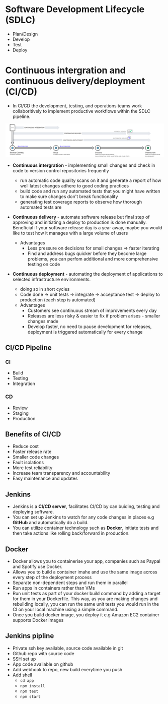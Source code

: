 # Software Development Lifecycle (SDLC)
- Plan/Design
- Develop
- Test
- Deploy


# Continuous intergration and continuous delivery/deployment (CI/CD)
- In CI/CD the development, testing, and operations teams work collaboritively to implement productive workflows within the SDLC pipeline. 

![](images/CICD.png)

- **Continuous intergration** - implementing small changes and check in code to version control repositories frequently
	- run automatic code quality scans on it and generate a report of how well latest changes adhere to good coding practices
	- build code and run any automated tests that you might have written to make sure changes don't break functionality
	- generating test coverage reports to observe how thorough automated tests are


- **Continuous delivery** - automate software release but final step of approving and initiating a deploy to production is done manually. Beneficial if your software release day is a year away, maybe you would like to test how it manages with a large volume of users
    - Advantages
        - Less pressure on decisions for small changes => faster iterating
        - Find and address bugs quicker before they become large problems, you can perfom additional and more comprehensive testing on code
- **Continuous deployment** - automating the deployment of applications to selected infrastructure environments. 
    - doing so in short cycles
    - Code done -> unit tests -> integrate -> acceptance test -> deploy to production (each step is automated)
    - Advantages
        - Customers see continuous stream of improvements every day
        - Releases are less risky & easier to fix if problem arises - smaller changes made
        - Develop faster, no need to pause development for releases, deployment is triggered automatically for every change

## CI/CD Pipeline
### CI
- Build 
- Testing
- Integration
### CD
- Review
- Staging 
- Production

## Benefits of CI/CD
- Reduce cost
- Faster release rate
- Smaller code changes
- Fault isolations
- More test reliability
- Increase team transparency and accountability
- Easy maintenance and updates

## Jenkins
- Jenkins is a **CI/CD server**, facilitates CI/CD by can buiding, testing and deploying software.
- You can set up Jenkins to watch for any code changes in places e.g **GitHub** and automatically do a build.
- You can utilize container technology such as **Docker**, initiate tests and then take actions like rolling back/forward in production.

## Docker
- Docker allows you to containerise your app, companies such as Paypal and Spotify use Docker.
- Allows you to build a container imahe and use the same image across every step of the deployment process
- Separate non-dependent steps and run them in parallel
- Run apps in containers rather than VMs
- Run unit tests as part of your docker build command by adding a target for them in your Dockerfile. This way, as you are making changes and rebuilding locally, you can run the same unit tests you would run in the CI on your local machine using a simple command.
- Once you build docker image, you deploy it e.g Amazon EC2 container supports Docker images


## Jenkins pipline
- Private ssh key available, source code available in git
- Github repo with source code
- SSH set up
- App code available on github
- Add webhook to repo, new build everytime you push
- Add shell
    - `cd app`
    - `npm install`
    - `npm test`
    - `npm start`
